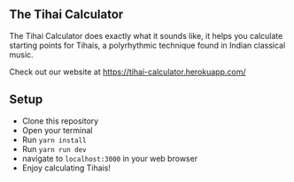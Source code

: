 ## The Tihai Calculator
The Tihai Calculator does exactly what it sounds like, it helps you calculate starting points for Tihais, a polyrhythmic technique found in Indian classical music.

Check out our website at https://tihai-calculator.herokuapp.com/

## Setup 
- Clone this repository
- Open your terminal
- Run ```yarn install```
- Run ```yarn run dev```
- navigate to ```localhost:3000``` in your web browser
- Enjoy calculating Tihais!
